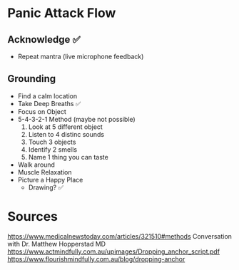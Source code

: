#  Panic Attack Flow

## Acknowledge ✅

- Repeat mantra (live microphone feedback)

## Grounding
    
- Find a calm location
- Take Deep Breaths ✅
- Focus on Object
- 5-4-3-2-1 Method (maybe not possible)
    1. Look at 5 different object
    2. Listen to 4 distinc sounds
    3. Touch 3 objects
    4. Identify 2 smells
    5. Name 1 thing you can taste
- Walk around
- Muscle Relaxation
- Picture a Happy Place
    - Drawing? ✅

# Sources
https://www.medicalnewstoday.com/articles/321510#methods
Conversation with Dr. Matthew Hopperstad MD
https://www.actmindfully.com.au/upimages/Dropping_anchor_script.pdf
https://www.flourishmindfully.com.au/blog/dropping-anchor
